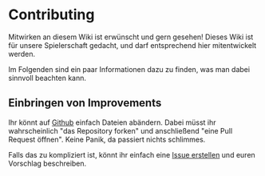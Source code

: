 # Contributing

Mitwirken an diesem Wiki ist erwünscht und gern gesehen! Dieses Wiki ist für
unsere Spielerschaft gedacht, und darf entsprechend hier mitentwickelt werden.

Im Folgenden sind ein paar Informationen dazu zu finden, was man dabei sinnvoll
beachten kann.

## Einbringen von Improvements

Ihr könnt auf [Github](https://github.com/FLBadoras/wiki) einfach Dateien
abändern. Dabei müsst ihr wahrscheinlich "das Repository forken" und
anschließend "eine Pull Request öffnen". Keine Panik, da passiert nichts
schlimmes.

Falls das zu kompliziert ist, könnt ihr einfach eine [Issue
erstellen](https://github.com/FLBadoras/wiki/issues/new) und euren Vorschlag
beschreiben.
